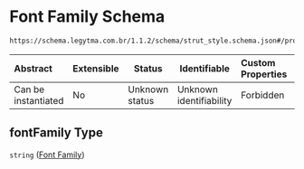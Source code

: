 # Font Family Schema

```txt
https://schema.legytma.com.br/1.1.2/schema/strut_style.schema.json#/properties/fontFamily
```




| Abstract            | Extensible | Status         | Identifiable            | Custom Properties | Additional Properties | Access Restrictions | Defined In                                                                            |
| :------------------ | ---------- | -------------- | ----------------------- | :---------------- | --------------------- | ------------------- | ------------------------------------------------------------------------------------- |
| Can be instantiated | No         | Unknown status | Unknown identifiability | Forbidden         | Allowed               | none                | [strut_style.schema.json\*](../schema/strut_style.schema.json) |

## fontFamily Type

`string` ([Font Family](strut_style-properties-font-family.md))
